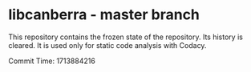 # libcanberra - master branch

This repository contains the frozen state of the repository.
Its history is cleared. It is used only for static code
analysis with Codacy.

Commit Time: 1713884216